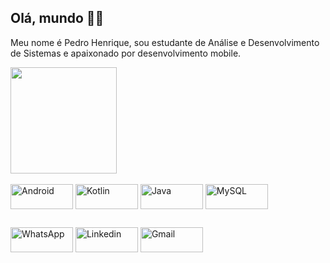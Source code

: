 ## Olá, mundo 👋🏻
Meu nome é Pedro Henrique, sou estudante de Análise e Desenvolvimento de Sistemas e apaixonado por desenvolvimento mobile.

<div>
  <a href="https://github.com/Pedroid1" />
  <img height="170px" src="https://github-readme-stats.vercel.app/api/top-langs/?username=Pedroid1&theme=radical" />
</div>

<br>

<div style="display: inline-block;>
  <img align="center" />
  <img align="center" alt="Android" height="40" width="100" src="https://img.shields.io/badge/Android-3DDC84?style=for-the-badge&logo=android&logoColor=white" />
  <img align="center" alt="Kotlin" height="40" width="100" src="https://img.shields.io/badge/Kotlin-0095D5?&style=for-the-badge&logo=kotlin&logoColor=white" />
  <img align="center" alt="Java" height="40" width="100" src="https://img.shields.io/badge/Java-ED8B00?style=for-the-badge&logo=java&logoColor=white" />
  <img align="center" alt="MySQL" height="40" width="100" src="https://img.shields.io/badge/MySQL-00000F?style=for-the-badge&logo=mysql&logoColor=white" />
</div> 

## 

<div>
    <a href="https://wa.me/+5574999637391"> <img alt="WhatsApp" height="40" width="100" src="https://img.shields.io/badge/WhatsApp-25D366?style=for-the-badge&logo=whatsapp&logoColor=white"/></a>
    <a href="https://www.linkedin.com/in/pedro-henrique-de-souza-araujo/"><img alt="Linkedin" height="40" width="100" src="https://img.shields.io/badge/LinkedIn-0077B5?style=for-the-badge&logo=linkedin&logoColor=white"/></a>
    <a href="mailto:pedro.steam2016@hotmail.com"><img alt="Gmail" height="40" width="100" src="https://img.shields.io/badge/Gmail-D14836?style=for-the-badge&logo=gmail&logoColor=white"/></a>
</div>





  
  

  


